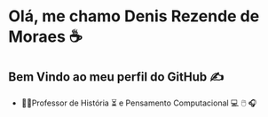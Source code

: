 #  Olá, me chamo Denis Rezende de Moraes ☕

## Bem Vindo ao meu perfil do GitHub ✍️         
            
- 👨‍🏫Professor de História ⏳ e Pensamento Computacional 💻 🖱️ 🎧
